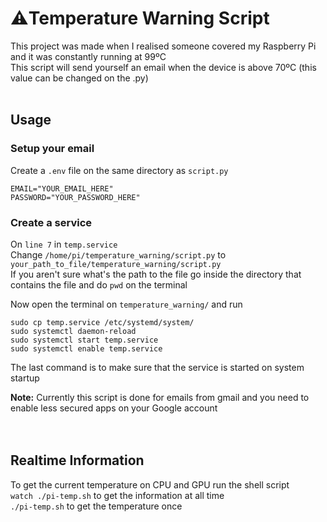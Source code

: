 # :warning:Temperature Warning Script  
This project was made when I realised someone covered my Raspberry Pi and it was constantly running at 99ºC  
This script will send yourself an email when the device is above 70ºC (this value can be changed on the .py)
<br><br>
## Usage
### Setup your email
Create a `.env` file on the same directory as `script.py`
```
EMAIL="YOUR_EMAIL_HERE"
PASSWORD="YOUR_PASSWORD_HERE"
```

### Create a service
On `line 7` in `temp.service`  
Change `/home/pi/temperature_warning/script.py` to `your_path_to_file/temperature_warning/script.py`  
If you aren't sure what's the path to the file go inside the directory that contains the file and do `pwd` on the terminal  

Now open the terminal on `temperature_warning/` and run  
```
sudo cp temp.service /etc/systemd/system/
sudo systemctl daemon-reload
sudo systemctl start temp.service 
sudo systemctl enable temp.service
```
The last command is to make sure that the service is started on system startup

**Note:** Currently this script is done for emails from gmail and you need to enable less secured apps on your Google account  
<br><br>
## Realtime Information
To get the current temperature on CPU and GPU run the shell script  
`watch ./pi-temp.sh` to get the information at all time  
`./pi-temp.sh` to get the temperature once  
